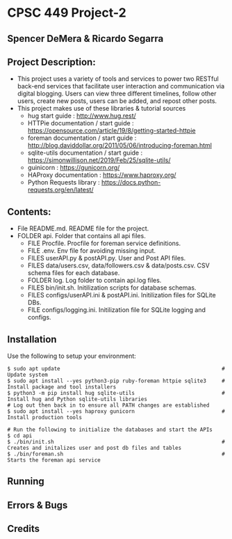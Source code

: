 # CPSC 449 Project-2
## Spencer DeMera & Ricardo Segarra

## Project Description:
* This project uses a variety of tools and services to power two RESTful back-end services that facilitate user interaction and communication via digital blogging. Users can view three different timelines, follow other users, create new posts, users can be added, and repost other posts. 
* This project makes use of these libraries & tutorial sources
    * hug start guide : http://www.hug.rest/
    * HTTPie documentation / start guide : https://opensource.com/article/19/8/getting-started-httpie
    * foreman documentation / start guide : http://blog.daviddollar.org/2011/05/06/introducing-foreman.html
    * sqlite-utils documentation / start guide : https://simonwillison.net/2019/Feb/25/sqlite-utils/
    * guinicorn : https://gunicorn.org/
    * HAProxy documentation : https://www.haproxy.org/
    * Python Requests library : https://docs.python-requests.org/en/latest/

## Contents:
* File README.md. README file for the project.
* FOLDER api. Folder that contains all api files.
    * FILE Procfile. Procfile for foreman service definitions.
    * FILE .env. Env file for avoiding missing input.
    * FILES userAPI.py & postAPI.py. User and Post API files.
    * FILES data/users.csv, data/followers.csv & data/posts.csv. CSV schema files for each database.
    * FOLDER log. Log folder to contain api.log files.
    * FILES bin/init.sh. Initilization scripts for database schemas.
    * FILES configs/userAPI.ini & postAPI.ini. Initilization files for SQLite DBs.
    * FILE configs/logging.ini. Initilization file for SQLite logging and configs.

## Installation
Use the following to setup your environment:

```shell
$ sudo apt update                                                    # Update system
$ sudo apt install --yes python3-pip ruby-foreman httpie sqlite3     # Install package and tool installers
$ python3 -m pip install hug sqlite-utils                            # Install hug and Python sqlite-utils libraries
# Log out then back in to ensure all PATH changes are established
$ sudo apt install --yes haproxy gunicorn                            # Install production tools

# Run the following to initialize the databases and start the APIs
$ cd api
$ ./bin/init.sh                                                      # Creates and initalizes user and post db files and tables
$ ./bin/foreman.sh                                                   # Starts the foreman api service
```

## Running


## Errors & Bugs


## Credits

